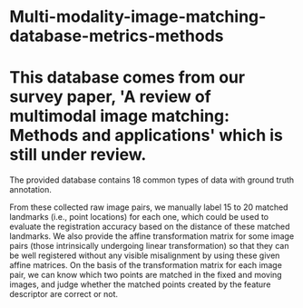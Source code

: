 # Multi-modality-image-matching-database-metrics-methods 
# This database comes from our survey paper, 'A review of multimodal image matching: Methods and applications' which is still under review.  
The provided database  contains 18 common types of data with ground truth annotation.

  From these collected raw image pairs, we manually label 15 to 20 matched landmarks (i.e., point locations) for each one, which could be used to evaluate the registration accuracy based on the distance of these matched landmarks. We also provide the affine transformation matrix for some image pairs (those intrinsically undergoing linear transformation) so that they can be well registered without any visible misalignment by using these given affine matrices. On the basis of the transformation matrix for each image pair, we can know which two points are matched in the fixed and moving images, and judge whether the matched points created by the feature descriptor are correct or not.
